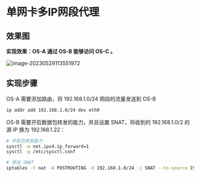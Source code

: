 # 单网卡多IP网段代理

## 效果图

**实现效果：OS-A 通过 OS-B 能够访问 OS-C 。**

![image-20230529113551972](http://blog-img-figure.oss-cn-chengdu.aliyuncs.com/img/2023/05/29/20230529-113552.png)

## 实现步骤

OS-A 需要添加路由，将 192.168.1.0/24 网段的流量发送到 OS-B

```bash
ip addr add 192.168.1.0/24 dev eth0
```

OS-B 需要开启数据包转发的能力，并且设置 SNAT，将收到的 192.168.1.0/2 的源 IP 换为 192.168.1.22：

```bash
# 开启包转发能力
sysctl -w net.ipv4.ip_forward=1
sysctl -p /etc/sysctl.conf

# 添加 SNAT
iptables -t nat -A POSTROUTING -d 192.168.1.0/24 -j SNAT --to-source 192.168.1.22
```

